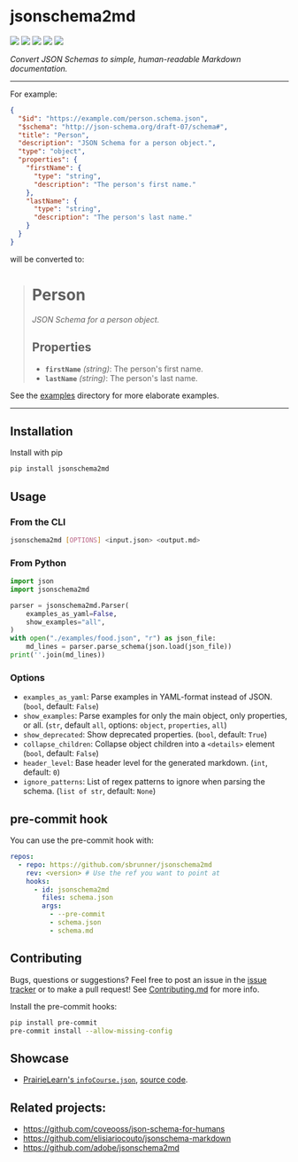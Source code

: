 # jsonschema2md

[![](https://flat.badgen.net/pypi/v/jsonschema2md?icon=pypi)](https://pypi.org/project/jsonschema2md)
[![](https://flat.badgen.net/github/release/sbrunner/jsonschema2md)](https://github.com/sbrunner/jsonschema2md/releases)
[![](https://flat.badgen.net/github/checks/sbrunner/jsonschema2md/)](https://github.com/sbrunner/jsonschema2md/actions)
![](https://flat.badgen.net/github/last-commit/sbrunner/jsonschema2md)
![](https://flat.badgen.net/github/license/sbrunner/jsonschema2md)

_Convert JSON Schemas to simple, human-readable Markdown documentation._

---

For example:

```json
{
  "$id": "https://example.com/person.schema.json",
  "$schema": "http://json-schema.org/draft-07/schema#",
  "title": "Person",
  "description": "JSON Schema for a person object.",
  "type": "object",
  "properties": {
    "firstName": {
      "type": "string",
      "description": "The person's first name."
    },
    "lastName": {
      "type": "string",
      "description": "The person's last name."
    }
  }
}
```

will be converted to:

> # Person
>
> _JSON Schema for a person object._
>
> ## Properties
>
> - **`firstName`** _(string)_: The person's first name.
> - **`lastName`** _(string)_: The person's last name.

See the [examples](https://github.com/sbrunner/jsonschema2md/tree/master/examples)
directory for more elaborate examples.

---

## Installation

Install with pip

```sh
pip install jsonschema2md
```

## Usage

### From the CLI

```sh
jsonschema2md [OPTIONS] <input.json> <output.md>
```

### From Python

```python
import json
import jsonschema2md

parser = jsonschema2md.Parser(
    examples_as_yaml=False,
    show_examples="all",
)
with open("./examples/food.json", "r") as json_file:
    md_lines = parser.parse_schema(json.load(json_file))
print(''.join(md_lines))
```

### Options

- `examples_as_yaml`: Parse examples in YAML-format instead of JSON. (`bool`, default:
  `False`)
- `show_examples`: Parse examples for only the main object, only properties, or all.
  (`str`, default `all`, options: `object`, `properties`, `all`)
- `show_deprecated`: Show deprecated properties. (`bool`, default: `True`)
- `collapse_children`: Collapse object children into a `<details>` element (`bool`, default:
  `False`)
- `header_level`: Base header level for the generated markdown. (`int`, default: `0`)
- `ignore_patterns`: List of regex patterns to ignore when parsing the schema. (`list of
str`, default: `None`)

## pre-commit hook

You can use the pre-commit hook with:

```yaml
repos:
  - repo: https://github.com/sbrunner/jsonschema2md
    rev: <version> # Use the ref you want to point at
    hooks:
      - id: jsonschema2md
        files: schema.json
        args:
          - --pre-commit
          - schema.json
          - schema.md
```

## Contributing

Bugs, questions or suggestions? Feel free to post an issue in the
[issue tracker](https://github.com/sbrunner/jsonschema2md/issues/) or to make a pull
request! See
[Contributing.md](https://github.com/sbrunner/jsonschema2md/blob/master/CONTRIBUTING.md)
for more info.

Install the pre-commit hooks:

```bash
pip install pre-commit
pre-commit install --allow-missing-config
```

## Showcase

- [PrairieLearn's `infoCourse.json`](https://prairielearn.readthedocs.io/en/latest/schemas/infoCourse/), [source code](https://github.com/PrairieLearn/PrairieLearn/blob/ab1e0f1fc837a8da9cde3448eb785958ac42e309/docs/scripts/gen_jsonschemas.py).


## Related projects:

- <https://github.com/coveooss/json-schema-for-humans>
- <https://github.com/elisiariocouto/jsonschema-markdown>
- <https://github.com/adobe/jsonschema2md>
